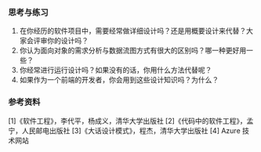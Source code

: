 
### 思考与练习

1. 在你经历的软件项目中，需要经常做详细设计吗？还是用概要设计来代替？大家会评审你的设计吗？
2. 你认为面向对象的需求分析与数据流图方式有很大的区别吗？哪一种更好用一些？
3. 你经常进行运行设计吗？如果没有的话，你用什么方法代替呢？
4. 如果作为一个前端的开发者，你会用到这些设计知识吗？为什么？

### 参考资料

[1]《软件工程》，李代平，杨成义，清华大学出版社
[2]《代码中的软件工程》，孟宁，人民邮电出版社
[3]《大话设计模式》，程杰，清华大学出版社
[4] Azure 技术网站
